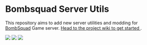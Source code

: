 # Bombsquad Server Utils
This repository aims to add new server utilities and modding
 for [BombSquad](https://www.froemling.net/apps/bombsquad) Game server.
[Head to the project wiki to get started
](https://github.com/HeyFang/bombsquad_server_utils/wiki).

[![](https://github.com/HeyFang/bombsquad_server_utils/actions/workflows/ci.yml/badge.svg)](https://github.com/HeyFang/bombsquad_server_utils/actions/workflows/ci.yml) [![](https://github.com/HeyFang/bombsquad_server_utils/actions/workflows/cd.yml/badge.svg)](https://github.com/HeyFang/bombsquad_server_utils/actions/workflows/cd.yml) [![](https://github.com/HeyFang/bombsquad_server_utils/actions/workflows/nightly.yml/badge.svg)](https://github.com/HeyFang/bombsquad_server_utils/actions/workflows/nightly.yml)

